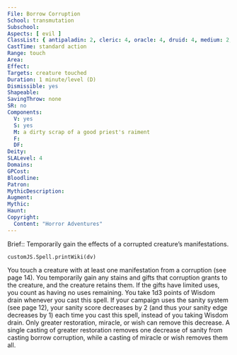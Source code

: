 ```yaml
---
File: Borrow Corruption
School: transmutation
Subschool: 
Aspects: [ evil ]
ClassList: { antipaladin: 2, cleric: 4, oracle: 4, druid: 4, medium: 2, occultist: 3, psychic: 4, shaman: 4, witch: 4 }
CastTime: standard action
Range: touch
Area: 
Effect: 
Targets: creature touched
Duration: 1 minute/level (D)
Dismissible: yes
Shapeable: 
SavingThrow: none
SR: no
Components:
  V: yes
  S: yes
  M: a dirty scrap of a good priest's raiment
  F: 
  DF: 
Deity: 
SLALevel: 4
Domains: 
GPCost: 
Bloodline: 
Patron: 
MythicDescription: 
Augment: 
Mythic: 
Haunt: 
Copyright:
  Content: "Horror Adventures"
---
```

Brief:: Temporarily gain the effects of a corrupted creature’s manifestations.

```dataviewjs
customJS.Spell.printWiki(dv)
```

You touch a creature with at least one manifestation from a corruption (see page 14). You temporarily gain any stains and gifts that corruption grants to the creature, and the creature retains them. If the gifts have limited uses, you count as having no uses remaining. You take 1d3 points of Wisdom drain whenever you cast this spell.  If your campaign uses the sanity system (see page 12), your sanity score decreases by 2 (and thus your sanity edge decreases by 1) each time you cast this spell, instead of you taking Wisdom drain. Only greater restoration, miracle, or wish can remove this decrease. A single casting of greater restoration removes one decrease of sanity from casting borrow corruption, while a casting of miracle or wish removes them all.
